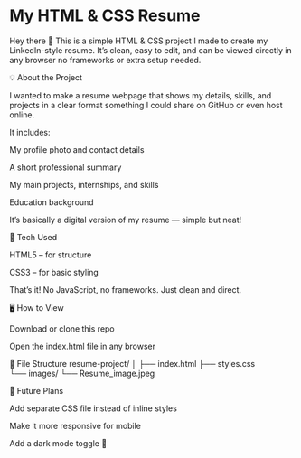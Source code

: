 # My HTML & CSS Resume

Hey there 👋
This is a simple HTML & CSS project I made to create my LinkedIn-style resume. It’s clean, easy to edit, and can be viewed directly in any browser  no frameworks or extra setup needed.

💡 About the Project

I wanted to make a resume webpage that shows my details, skills, and projects in a clear format  something I could share on GitHub or even host online.

It includes:

My profile photo and contact details

A short professional summary

My main projects, internships, and skills

Education background

It’s basically a digital version of my resume — simple but neat!

🧰 Tech Used

HTML5 – for structure

CSS3 – for basic styling

That’s it! No JavaScript, no frameworks. Just clean and direct.

🖥️ How to View

Download or clone this repo

Open the index.html file in any browser


📂 File Structure
resume-project/
│
├── index.html
├── styles.css   
└── images/
    └── Resume_image.jpeg

🚀 Future Plans

Add separate CSS file instead of inline styles

Make it more responsive for mobile

Add a dark mode toggle 🌙
